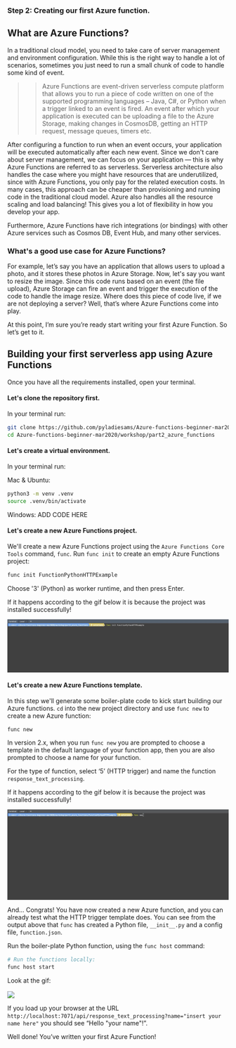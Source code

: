 ### Step 2: Creating our first Azure function.

## What are Azure Functions?

In a traditional cloud model, you need to take care of server management and environment configuration. While this is the right way to handle a lot 
of scenarios, sometimes you just need to run a small chunk of code to handle some kind of event.

>> Azure Functions are event-driven serverless compute platform that allows you to run a piece of code written on one of the supported programming 
languages – Java, C#, or Python when a trigger linked to an event is fired. An event after which your application is executed can be uploading a file 
to the Azure Storage, making changes in CosmosDB, getting an HTTP request, message queues, timers etc. 

After configuring a function to run when an event occurs, your application will be executed automatically after each new event. 
Since we don't care about server management, we can focus on your application — this is why Azure Functions are referred to as serverless.
Serverless architecture also handles the case where you might have resources that are underutilized, since with Azure Functions, you only pay for 
the related execution costs. In many cases, this approach can be cheaper than provisioning and running code in the traditional cloud model. 
Azure also handles all the resource scaling and load balancing! This gives you a lot of flexibility in how you develop your app.

Furthermore, Azure Functions have rich integrations (or bindings) with other Azure services such as Cosmos DB, Event Hub, and many other services.

### What's a good use case for Azure Functions?

For example, let’s say you have an application that allows users to upload a photo, and it stores these photos in Azure Storage. Now, let's say you 
want to resize the image. Since this code runs based on an event (the file upload), Azure Storage can fire an event and trigger the execution of the 
code to handle the image resize. Where does this piece of code live, if we are not deploying a server? Well, that’s where Azure Functions come into play.

At this point, I’m sure you’re ready start writing your first Azure Function. So let’s get to it.

## Building your first serverless app using Azure Functions

Once you have all the requirements installed, open your terminal.

#### Let's clone the repository first. 
In your terminal run:

```bash
git clone https://github.com/pyladiesams/Azure-functions-beginner-mar2020
cd Azure-functions-beginner-mar2020/workshop/part2_azure_functions
```

#### Let's create a virtual environment.
In your terminal run:

Mac & Ubuntu:
```bash
python3 -m venv .venv
source .venv/bin/activate
```

Windows:
ADD CODE HERE

#### Let's create a new Azure Functions project.

We'll create a new Azure Functions project using the `Azure Functions Core Tools` command, `func`. Run `func init` to create an empty Azure Functions project:

```bash
func init FunctionPythonHTTPExample
```

Choose '3' (Python) as worker runtime, and then press Enter.

If it happens according to the gif below it is because the project was installed successfully!

<p>
<img src="images/create_folder.gif" align="center">
</p>

#### Let's create a new Azure Functions template.

In this step we'll generate some boiler-plate code to kick start building our Azure functions.
`cd` into the new project directory and use `func new` to create a new Azure function:

```bash
func new
```

In version 2.x, when you run `func new` you are prompted to choose a template in the default language of your function app, then you are also prompted 
to choose a name for your function. 

For the type of function, select ‘5’ (HTTP trigger) and name the function `response_text_processing`.

If it happens according to the gif below it is because the project was installed successfully!
<p>
<img src="images/create_function.gif" align="center">
</p>

And… Congrats! You have now created a new Azure function, and you can already test what the HTTP trigger template does.
You can see from the output above that `func` has created a Python file, `__init__.py` and a config file, `function.json`.

Run the boiler-plate Python function, using the `func host` command:

```bash
# Run the functions locally:
func host start
```

Look at the gif:
<p>
<img src="images/host_start.gif" align="center">
</p>

If you load up your browser at the URL `http://localhost:7071/api/response_text_processing?name="insert your name here"` 
you should see “Hello "your name"!”.

Well done! You’ve written your first Azure Function!
